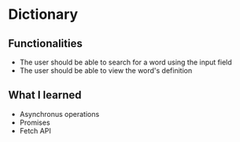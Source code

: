 # Dictionary
## Functionalities
- The user should be able to search for a word using the input field
- The user should be able to view the word's definition

## What I learned 
- Asynchronus operations
- Promises
- Fetch API

